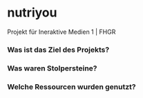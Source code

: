 # nutriyou
 Projekt für Ineraktive Medien 1 | FHGR

### Was ist das Ziel des Projekts?
### Was waren Stolpersteine?
### Welche Ressourcen wurden genutzt? 
